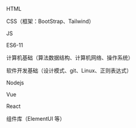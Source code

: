 HTML

CSS（框架：BootStrap、Tailwind）

JS

ES6-11

计算机基础（算法数据结构、计算机网络、操作系统）

软件开发基础（设计模式、git、Linux、正则表达式）

Nodejs

Vue

React

组件库（ElementUI 等）





